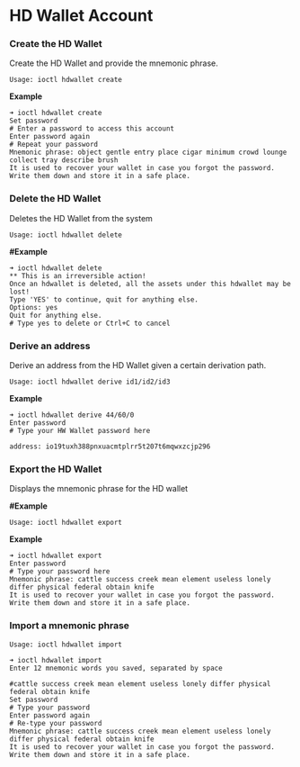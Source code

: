 # HD Wallet Account

### Create the HD Wallet

Create the HD Wallet and provide the mnemonic phrase.

`Usage: ioctl hdwallet create`

**Example**

```aspnet
➜ ioctl hdwallet create
Set password
# Enter a password to access this account
Enter password again
# Repeat your password
Mnemonic phrase: object gentle entry place cigar minimum crowd lounge collect tray describe brush
It is used to recover your wallet in case you forgot the password. Write them down and store it in a safe place.
```

### Delete the HD Wallet

Deletes the HD Wallet from the system

`Usage: ioctl hdwallet delete`

**\#Example**

```text
➜ ioctl hdwallet delete
** This is an irreversible action!
Once an hdwallet is deleted, all the assets under this hdwallet may be lost!
Type 'YES' to continue, quit for anything else.
Options: yes
Quit for anything else.
# Type yes to delete or Ctrl+C to cancel

```

### Derive an address <a id="derive-an-address-of-the-hd-wallet"></a>

Derive an address from the HD Wallet given a certain derivation path.

`Usage: ioctl hdwallet derive id1/id2/id3`

**Example**

```text
➜ ioctl hdwallet derive 44/60/0
Enter password
# Type your HW Wallet password here

address: io19tuxh388pnxuacmtplrr5t207t6mqwxzcjp296

```

### Export the HD Wallet <a id="export-the-hd-wallet"></a>

Displays the mnemonic phrase for the HD wallet

**\#Example**

`Usage: ioctl hdwallet export`

**Example**

```text
➜ ioctl hdwallet export
Enter password
# Type your password here
Mnemonic phrase: cattle success creek mean element useless lonely differ physical federal obtain knife
It is used to recover your wallet in case you forgot the password. Write them down and store it in a safe place.

```

### Import a mnemonic phrase <a id="import-the-hd-wallet-from-the-mnemonic-phrase"></a>

`Usage: ioctl hdwallet import`

```text
➜ ioctl hdwallet import
Enter 12 mnemonic words you saved, separated by space

#cattle success creek mean element useless lonely differ physical federal obtain knife
Set password
# Type your password
Enter password again
# Re-type your password
Mnemonic phrase: cattle success creek mean element useless lonely differ physical federal obtain knife
It is used to recover your wallet in case you forgot the password. Write them down and store it in a safe place.
```

## 

